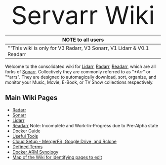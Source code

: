 <div style="text-align: center;">

<span style="font-size:80px;">Servarr Wiki</span>

</div>

| **NOTE to all users**                                                   |
| ----------------------------------------------------------------------- |
| '''This wiki is only for V3 Radarr, V3 Sonarr, V1 Lidarr & V0.1 Readarr |

  
Welcome to the consolidated wiki for [Lidarr](Lidarr "wikilink"),
[Radarr](Radarr "wikilink"), [Readarr](Readarr "wikilink"), which are
all forks of [Sonarr](Sonarr "wikilink"). Collectively they are commonly
referred to as "\*Arr" or "\*arrs". They are designed to automagically
download, sort, organize, and monitor your Music, Movie, E-Book, or TV
Show collections respectively.

## Main Wiki Pages

  - [Radarr](Radarr "wikilink")
  - [Sonarr](Sonarr "wikilink")
  - [Lidarr](Lidarr "wikilink")
  - [Readarr](Readarr "wikilink") Note: Incomplete and Work-In-Progress
    due to Pre-Alpha state
  - [Docker Guide](Docker_Guide "wikilink")
  - [Useful Tools](Useful_Tools "wikilink")
  - [Cloud Setup - MergerFS, Google Drive, and
    Rclone](Cloud_Setup "wikilink")
  - [Defined Terms](Definitions "wikilink")
  - [Docker ARM Synology](Docker_ARM_Synology "wikilink")
  - [Map of the Wiki for identifying pages to edit](WikiMap "wikilink")
